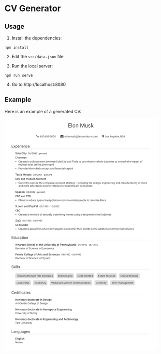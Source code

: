 CV Generator
============

Usage
-----

1. Install the dependencies:
```
npm install
```

2. Edit the `src/data.json` file

3. Run the local server:
```
npm run serve
```

4. Go to http://localhost:8080


Example
-------

Here is an example of a generated CV:

![Elon Musk CV](example.png)
